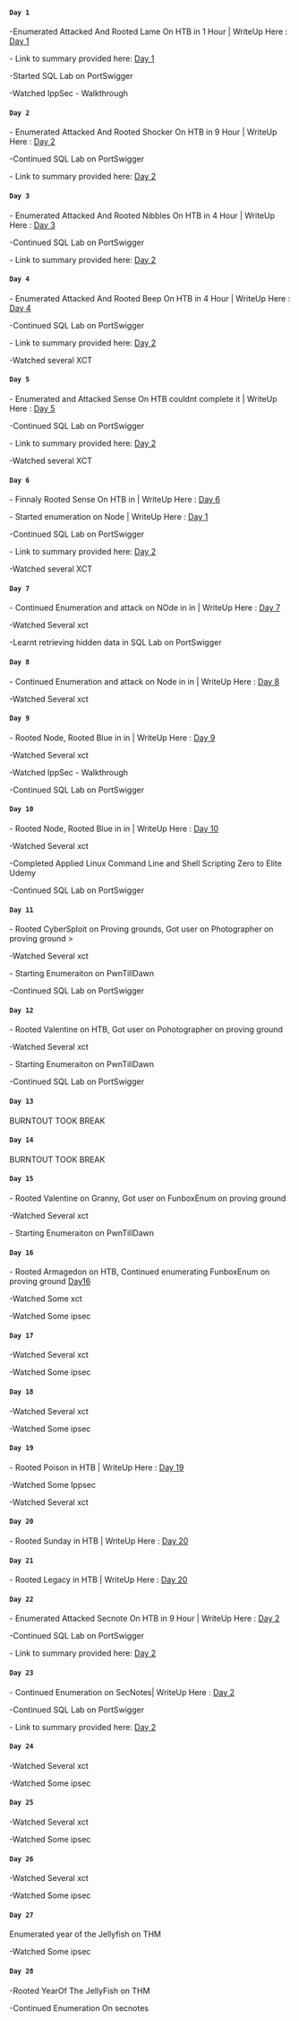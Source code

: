 ####  `Day 1`
<p>-Enumerated Attacked And Rooted Lame On HTB in 1 Hour | WriteUp Here : <a href="https://github.com/fr334aks/100-days-of-Hacking/tree/main/CyberRat/HTB/lame.md".>Day 
1</a></p>


<p>- Link to summary provided here: <a href="https://github.com/fr334aks/100-days-of-Hacking/tree/main/boynamedboy/1.Introduction&architectureoverview">Day 
1</a></p>
<p>-Started SQL Lab on PortSwigger </p>
<p>-Watched IppSec - Walkthrough</p>

####  `Day 2`
<p>- Enumerated Attacked And Rooted Shocker On HTB in 9 Hour | WriteUp Here : <a href="https://github.com/fr334aks/100-days-of-Hacking/tree/main/CyberRat/HTB/Shockermd">Day 
2</a></p>
<p>-Continued SQL Lab on PortSwigger </p>
<p>- Link to summary provided here: <a href="https://#">Day 2</a></p>


####  `Day 3`
<p>- Enumerated Attacked And Rooted Nibbles On HTB in 4 Hour | WriteUp Here : <a href="https://github.com/fr334aks/100-days-of-Hacking/tree/main/CyberRat/HTB/Nibbles.md">Day 
3</a></p>
<p>-Continued SQL Lab on PortSwigger </p>
<p>- Link to summary provided here: <a href="https://#">Day 2</a></p>


####  `Day 4`
<p>- Enumerated Attacked And Rooted Beep On HTB in 4 Hour | WriteUp Here : <a href="https://github.com/fr334aks/100-days-of-Hacking/tree/main/CyberRat/HTB/Beep.md">Day 
4</a></p>
<p>-Continued SQL Lab on PortSwigger </p>
<p>- Link to summary provided here: <a href="https://#">Day 2</a></p>
<p>-Watched several XCT </p>


####  `Day 5`
<p>- Enumerated and Attacked Sense On HTB couldnt complete it | WriteUp Here : <a href="https://github.com/fr334aks/100-days-of-Hacking/tree/main/CyberRat/HTB/Sense.md">Day 
5</a></p>
<p>-Continued SQL Lab on PortSwigger </p>
<p>- Link to summary provided here: <a href="https://#">Day 2</a></p>
<p>-Watched several XCT </p>
  
  
  
  
####  `Day 6`
<p>- Finnaly Rooted Sense On HTB in | WriteUp Here : <a href="https://github.com/fr334aks/100-days-of-Hacking/tree/main/CyberRat/HTB/Beep.md">Day 
6</a></p>
<p>- Started enumeration on Node  | WriteUp Here : <a href="https://github.com/fr334aks/100-days-of-Hacking/tree/main/CyberRat/HTB/Beep.md">Day 
1</a></p>
<p>-Continued SQL Lab on PortSwigger </p>
<p>- Link to summary provided here: <a href="https://#">Day 2</a></p>
<p>-Watched several XCT </p>

  
####  `Day 7`
<p>- Continued Enumeration and attack on NOde in in | WriteUp Here : <a href="https://github.com/fr334aks/100-days-of-Hacking/tree/main/CyberRat/HTB/Node.md">Day 
7</a></p>
<p>-Watched Several xct </p>
<p>-Learnt retrieving hidden data in SQL Lab on PortSwigger </p>



####  `Day 8`
<p>- Continued Enumeration and attack on Node in in | WriteUp Here : <a href="https://github.com/fr334aks/100-days-of-Hacking/tree/main/CyberRat/HTB/Node.md">Day 
8</a></p>

<p>-Watched Several xct</p>



####  `Day 9`
<p>- Rooted Node, Rooted Blue in in | WriteUp Here : <a href="https://github.com/fr334aks/100-days-of-Hacking/tree/main/CyberRat/HTB/Blue.md">Day 
9</a></p>
<p>-Watched Several xct </p>
<p>-Watched IppSec - Walkthrough </p>
<p>-Continued SQL Lab on PortSwigger </p>




####  `Day 10`
<p>- Rooted Node, Rooted Blue in in | WriteUp Here : <a href="https://github.com/fr334aks/100-days-of-Hacking/tree/main/CyberRat/HTB/Blue.md">Day 
10</a></p>
<p>-Watched Several xct </p>
<p>-Completed Applied Linux Command Line and Shell Scripting Zero to Elite
Udemy</p>
<p>-Continued SQL Lab on PortSwigger </p>


####  `Day 11`
<p>- Rooted CyberSploit on Proving grounds, Got user on  Photographer on proving ground ></p>
<p>-Watched Several xct </p>
<p>- Starting Enumeraiton on PwnTillDawn</p>
<p>-Continued SQL Lab on PortSwigger </p>


####  `Day 12`
<p>- Rooted Valentine on HTB, Got user on  Pohotographer on proving ground </a></p>
<p>-Watched Several xct </p>
<p>- Starting Enumeraiton on PwnTillDawn</p>
<p>-Continued SQL Lab on PortSwigger </p>

####  `Day 13`
BURNTOUT TOOK BREAK

####  `Day 14`
BURNTOUT TOOK BREAK

####  `Day 15`
<p>- Rooted Valentine on Granny, Got user on  FunboxEnum on proving ground </p>
<p>-Watched Several xct </p>
<p>- Starting Enumeraiton on PwnTillDawn</p>

####  `Day 16`
<p>- Rooted Armagedon on HTB, Continued enumerating FunboxEnum on proving ground  <a href="https://github.com/fr334aks/100-days-of-Hacking/blob/main/CyberRat/Writeups/Armagedon.md"> Day16 </a> </p>
  
<p>-Watched Some xct </p>
<p>-Watched Some ipsec </p>


####  `Day 17`
<p>-Watched Several xct </p>
<p>-Watched Some ipsec </p>

####  `Day 18`
<p>-Watched Several xct </p>
<p>-Watched Some ipsec </p>

####  `Day 19`  
<p>-  Rooted Poison in HTB | WriteUp Here : <a href="https://github.com/fr334aks/100-days-of-Hacking/blob/main/CyberRat/Writeups/Poison.md">Day 
19</a></p>

<p>-Watched Some Ippsec </p>
<p>-Watched Several xct </p>


####  `Day 20`
<p>-  Rooted Sunday in HTB | WriteUp Here : <a href="https://github.com/fr334aks/100-days-of-Hacking/blob/main/CyberRat/Writeups/Sunday.md">Day 
20</a></p>

####  `Day 21`
<p>-  Rooted Legacy in HTB | WriteUp Here : <a href="https://github.com/fr334aks/100-days-of-Hacking/blob/main/CyberRat/Writeups/Legacy.md">Day 
20</a></p>


####  `Day 22`
<p>- Enumerated Attacked  Secnote On HTB in 9 Hour | WriteUp Here : <a href="https://github.com/fr334aks/100-days-of-Hacking/tree/main/CyberRat/HTB/Shocker.md">Day 
2</a></p>
<p>-Continued SQL Lab on PortSwigger </p>
<p>- Link to summary provided here: <a href="https://#">Day 2</a></p>




####  `Day 23`
<p>- Continued Enumeration on  SecNotes| WriteUp Here : <a href="https://github.com/fr334aks/100-days-of-Hacking/tree/main/CyberRat/HTB/Shockermd">Day 
2</a></p>
<p>-Continued SQL Lab on PortSwigger </p>
<p>- Link to summary provided here: <a href="https://#">Day 2</a></p>


####  `Day 24`
<p>-Watched Several xct </p>
<p>-Watched Some ipsec </p>

####  `Day 25`
<p>-Watched Several xct </p>
<p>-Watched Some ipsec </p>

####  `Day 26`
<p>-Watched Several xct </p>
<p>-Watched Some ipsec </p>


####  `Day 27`
<p>Enumerated year of the Jellyfish on THM </p>
<p>-Watched Some ipsec </p>


####  `Day 28`
<p>-Rooted YearOf The JellyFish on THM </p>
<p>-Continued Enumeration On secnotes</p>
